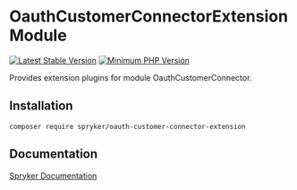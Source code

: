 # OauthCustomerConnectorExtension Module
[![Latest Stable Version](https://poser.pugx.org/spryker/oauth-customer-connector-extension/v/stable.svg)](https://packagist.org/packages/spryker/oauth-customer-connector-extension)
[![Minimum PHP Version](https://img.shields.io/badge/php-%3E%3D%208.0-8892BF.svg)](https://php.net/)

Provides extension plugins for module OauthCustomerConnector.

## Installation

```
composer require spryker/oauth-customer-connector-extension
```

## Documentation

[Spryker Documentation](https://docs.spryker.com)
